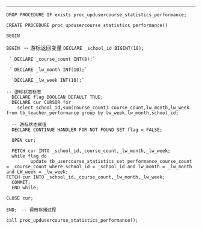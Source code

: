 ---
  <pre><code>DROP PROCEDURE IF exists proc_updusercourse_statistics_performance;</code></pre>
  <pre><code>CREATE PROCEDURE proc_updusercourse_statistics_performance()</code></pre>
  <pre><code>BEGIN</code></pre>
 
   `BEGIN `
    -- 游标返回变量
      `DECLARE _school_id BIGINT(18);`  
      
     ` DECLARE _course_count INT(8);`  
     
     ` DECLARE _lw_month INT(10);`  
     
      `DECLARE _lw_week INT(10);`

    -- 游标状态标志
      DECLARE flag BOOLEAN DEFAULT TRUE;
      DECLARE cur CURSOR for 
        select school_id,sum(course_count) course_count,lw_month,lw_week from tb_teacher_performance group by lw_week,lw_month,school_id;

      -- 游标状态赋值
      DECLARE CONTINUE HANDLER FOR NOT FOUND SET flag = FALSE;

      OPEN cur;

      FETCH cur INTO _school_id,_course_count,_lw_month,_lw_week;
      while flag do
             update tb_usercourse_statistics set performance_course_count = _course_count where school_id = _school_id and lw_month = _lw_month and LW_week = _lw_week;
    FETCH cur INTO _school_id,_course_count,_lw_month,_lw_week;
      COMMIT;
      END while;

    CLOSE cur;
  ` END; `
 `  -- 调用存储过程 `
  

<pre><code>call proc_updusercourse_statistics_performance();</code></pre>
